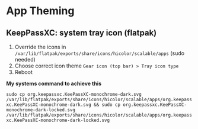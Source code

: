 
# App Theming

## KeepPassXC: system tray icon (flatpak)
1. Override the icons in `/var/lib/flatpak/exports/share/icons/hicolor/scalable/apps` (sudo needed)
2. Choose correct icon theme `Gear icon (top bar) > Tray icon type`
3. Reboot

**My systems command to achieve this**

`sudo cp org.keepassxc.KeePassXC-monochrome-dark.svg /var/lib/flatpak/exports/share/icons/hicolor/scalable/apps/org.keepassxc.KeePassXC-monochrome-dark.svg && sudo cp org.keepassxc.KeePassXC-monochrome-dark-locked.svg /var/lib/flatpak/exports/share/icons/hicolor/scalable/apps/org.keepassxc.KeePassXC-monochrome-dark-locked.svg`
